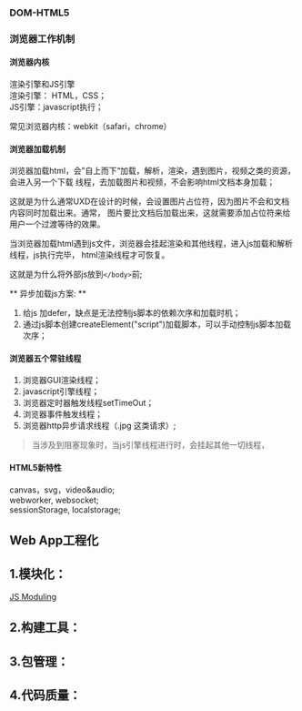 ### DOM-HTML5

### 浏览器工作机制

#### 浏览器内核
渲染引擎和JS引擎  
渲染引擎： HTML，CSS；  
JS引擎：javascript执行；  

常见浏览器内核：webkit（safari，chrome）

#### 浏览器加载机制
浏览器加载html，会”自上而下“加载，解析，渲染，遇到图片，视频之类的资源，会进入另一个下载
线程，去加载图片和视频，不会影响html文档本身加载；

这就是为什么通常UXD在设计的时候，会设置图片占位符，因为图片不会和文档内容同时加载出来。通常，
图片要比文档后加载出来，这就需要添加占位符来给用户一个过渡等待的效果。

当浏览器加载html遇到js文件，浏览器会挂起渲染和其他线程，进入js加载和解析线程，js执行完毕，
html渲染线程才可恢复。

这就是为什么将外部js放到`</body>`前;

** 异步加载js方案: **
1. 给js 加defer，缺点是无法控制js脚本的依赖次序和加载时机；
2. 通过js脚本创建createElement("script")加载脚本，可以手动控制js脚本加载次序；

#### 浏览器五个常驻线程
1. 浏览器GUI渲染线程；
2. javascript引擎线程；
3. 浏览器定时器触发线程setTimeOut；
4. 浏览器事件触发线程；
5. 浏览器http异步请求线程（.jpg  <link/>这类请求）;

>当涉及到阻塞现象时，当js引擎线程进行时，会挂起其他一切线程，


#### HTML5新特性
canvas，svg，video&audio;  
webworker, websocket;  
sessionStorage, localstorage;

## Web App工程化
1.模块化：
---
[JS Moduling](../js/js_modulization_solution.md)

2.构建工具：
---

3.包管理：
---

4.代码质量：
---

























